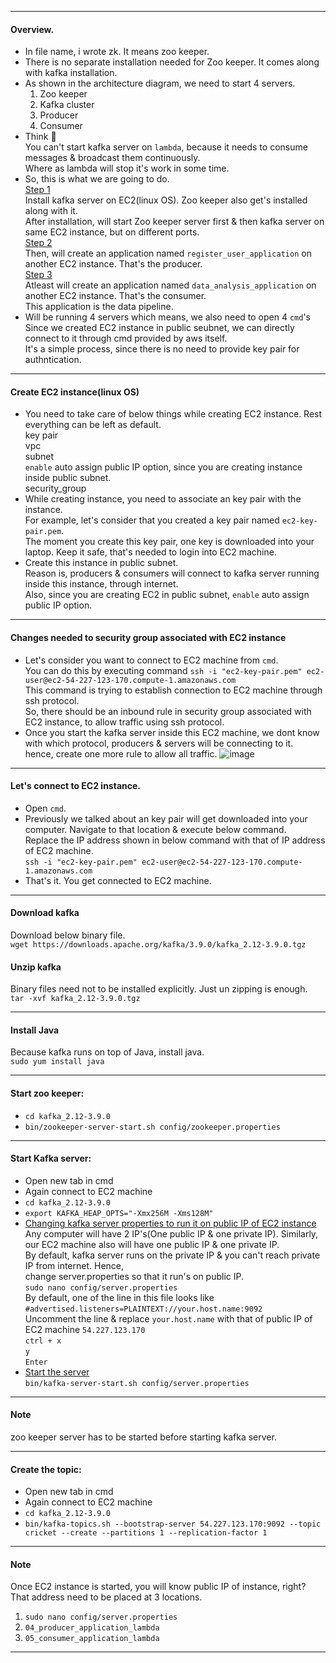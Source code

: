 --------------------------------------------------------------------------------------------------------------------------------
#### Overview.
- In file name, i wrote zk. It means zoo keeper.
- There is no separate installation needed for Zoo keeper. It comes along with kafka installation.
- As shown in the architecture diagram, we need to start 4 servers.
  1. Zoo keeper
  2. Kafka cluster
  3. Producer
  4. Consumer
- Think 🤔</br>
  You can't start kafka server on `lambda`, because it needs to consume messages & broadcast them continuously.</br>
  Where as lambda will stop it's work in some time.
- So, this is what we are going to do.</br>
  <ins>Step 1</ins></br>
  Install kafka server on EC2(linux OS). Zoo keeper also get's installed along with it.</br>
  After installation, will start Zoo keeper server first & then kafka server on same EC2 instance, but on different ports.</br>
  <ins>Step 2</ins></br>
  Then, will create an application named `register_user_application` on another EC2 instance. That's the producer.</br>
  <ins>Step 3</ins></br>
  Atleast will create an application named `data_analysis_application` on another EC2 instance. That's the consumer.</br>
  This application is the data pipeline.
- Will be running 4 servers which means, we also need to open 4 `cmd`'s</br>
  Since we created EC2 instance in public seubnet, we can directly connect to it through cmd provided by aws itself.</br>
  It's a simple process, since there is no need to provide key pair for authntication.
--------------------------------------------------------------------------------------------------------------------------------
#### Create EC2 instance(linux OS)
- You need to take care of below things while creating EC2 instance. Rest everything can be left as default.</br>
  key pair</br>
  vpc</br>
  subnet</br>
  `enable` auto assign public IP option, since you are creating instance inside public subnet.</br>
  security_group</br>
- While creating instance, you need to associate an key pair with the instance.</br>
  For example, let's consider that you created a key pair named `ec2-key-pair.pem`.</br>
  The moment you create this key pair, one key is downloaded into your laptop. Keep it safe, that's needed to login into EC2 machine.
- Create this instance in public subnet.</br>
  Reason is, producers & consumers will connect to kafka server running inside this instance, through internet.</br>
  Also, since you are creating EC2 in public subnet, `enable` auto assign public IP option.
--------------------------------------------------------------------------------------------------------------------------------
#### Changes needed to security group associated with EC2 instance
- Let's consider you want to connect to EC2 machine from `cmd`.</br>
  You can do this by executing command `ssh -i "ec2-key-pair.pem" ec2-user@ec2-54-227-123-170.compute-1.amazonaws.com`</br>
  This command is trying to establish connection to EC2 machine through ssh protocol.</br>
  So, there should be an inbound rule in security group associated with EC2 instance, to allow traffic using ssh protocol.
- Once you start the kafka server inside this EC2 machine, we dont know with which protocol, producers & servers will be connecting to it.</br>
  hence, create one more rule to allow all traffic.
  ![image](https://github.com/user-attachments/assets/0eab5a56-be57-46b6-9335-7c24898d0d06)

--------------------------------------------------------------------------------------------------------------------------------
#### Let's connect to EC2 instance.
- Open `cmd`.
- Previously we talked about an key pair will get downloaded into your computer. Navigate to that location & execute below command.</br>
  Replace the IP address shown in below command with that of IP address of EC2 machine.</br>
  `ssh -i "ec2-key-pair.pem" ec2-user@ec2-54-227-123-170.compute-1.amazonaws.com`</br>
- That's it. You get connected to EC2 machine.
--------------------------------------------------------------------------------------------------------------------------------
#### Download kafka
Download below binary file.</br>
`wget https://downloads.apache.org/kafka/3.9.0/kafka_2.12-3.9.0.tgz`

#### Unzip kafka
Binary files need not to be installed explicitly. Just un zipping is enough.</br>
`tar -xvf kafka_2.12-3.9.0.tgz`

--------------------------------------------------------------------------------------------------------------------------------
#### Install Java
Because kafka runs on top of Java, install java.</br>
`sudo yum install java`

--------------------------------------------------------------------------------------------------------------------------------
#### Start zoo keeper:
- `cd kafka_2.12-3.9.0`
- `bin/zookeeper-server-start.sh config/zookeeper.properties`

--------------------------------------------------------------------------------------------------------------------------------
#### Start Kafka server:
- Open new tab in cmd
- Again connect to EC2 machine
- `cd kafka_2.12-3.9.0`
- `export KAFKA_HEAP_OPTS="-Xmx256M -Xms128M"`
- <ins>Changing kafka server properties to run it on public IP of EC2 instance</ins></br>
  Any computer will have 2 IP's(One public IP & one private IP). Similarly, our EC2 machine also will have one public IP & one private IP.</br>
  By default, kafka server runs on the private IP & you can't reach private IP from internet. Hence,</br>
  change server.properties so that it run's on public IP.</br>
  `sudo nano config/server.properties`</br>
  By default, one of the line in this file looks like `#advertised.listeners=PLAINTEXT://your.host.name:9092`</br>
  Uncomment the line & replace `your.host.name` with that of public IP of EC2 machine `54.227.123.170`</br>
  `ctrl + x`</br>
  `y`</br>
  `Enter`
- <ins>Start the server</ins></br>
  `bin/kafka-server-start.sh config/server.properties`

--------------------------------------------------------------------------------------------------------------------------------
#### Note
zoo keeper server has to be started before starting kafka server.

--------------------------------------------------------------------------------------------------------------------------------
#### Create the topic:
- Open new tab in cmd
- Again connect to EC2 machine
- `cd kafka_2.12-3.9.0`
- `bin/kafka-topics.sh --bootstrap-server 54.227.123.170:9092 --topic cricket --create --partitions 1 --replication-factor 1`

--------------------------------------------------------------------------------------------------------------------------------
#### Note
Once EC2 instance is started, you will know public IP of instance, right?</br>
That address need to be placed at 3 locations.
1. `sudo nano config/server.properties`
2. `04_producer_application_lambda`
3. `05_consumer_application_lambda`

--------------------------------------------------------------------------------------------------------------------------------
